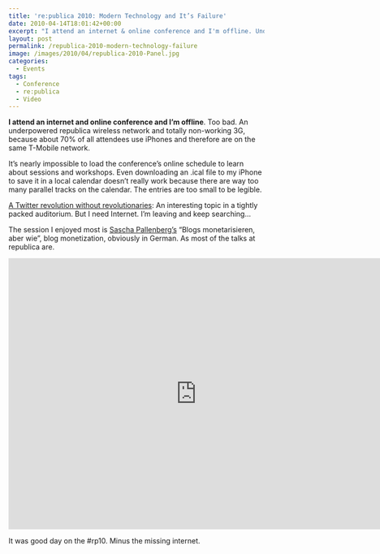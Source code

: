 ```yaml
---
title: 're:publica 2010: Modern Technology and It’s Failure'
date: 2010-04-14T18:01:42+00:00
excerpt: "I attend an internet & online conference and I'm offline. Underpowered republica wireless network & totally non-working 3G keeps me offline."
layout: post
permalink: /republica-2010-modern-technology-failure
image: /images/2010/04/republica-2010-Panel.jpg
categories:
  - Events
tags:
  - Conference
  - re:publica
  - Video
---
```

**I attend an internet and online conference and I’m offline**. Too bad. An underpowered republica wireless network and totally non-working 3G, because about 70% of all attendees use iPhones and therefore are on the same T-Mobile network.

It’s nearly impossible to load the conference’s online schedule to learn about sessions and workshops. Even downloading an .ical file to my iPhone to save it in a local calendar doesn’t really work because there are way too many parallel tracks on the calendar. The entries are too small to be legible.

[A Twitter revolution without revolutionaries](http://archiv.re-publica.de/2011/12/04/a-twitter-revolution-without-revoluationaries/): An interesting topic in a tightly packed auditorium. But I need Internet. I’m leaving and keep searching…

The session I enjoyed most is [Sascha Pallenberg’s](https://twitter.com/sascha_p) “Blogs monetarisieren, aber wie”, blog monetization, obviously in German. As most of the talks at republica are.

<iframe src="https://www.youtube-nocookie.com/embed/5QcgsnTY1bk" width="740" height="534" frameborder="0" allowfullscreen="allowfullscreen"></iframe>

It was good day on the #rp10. Minus the missing internet.